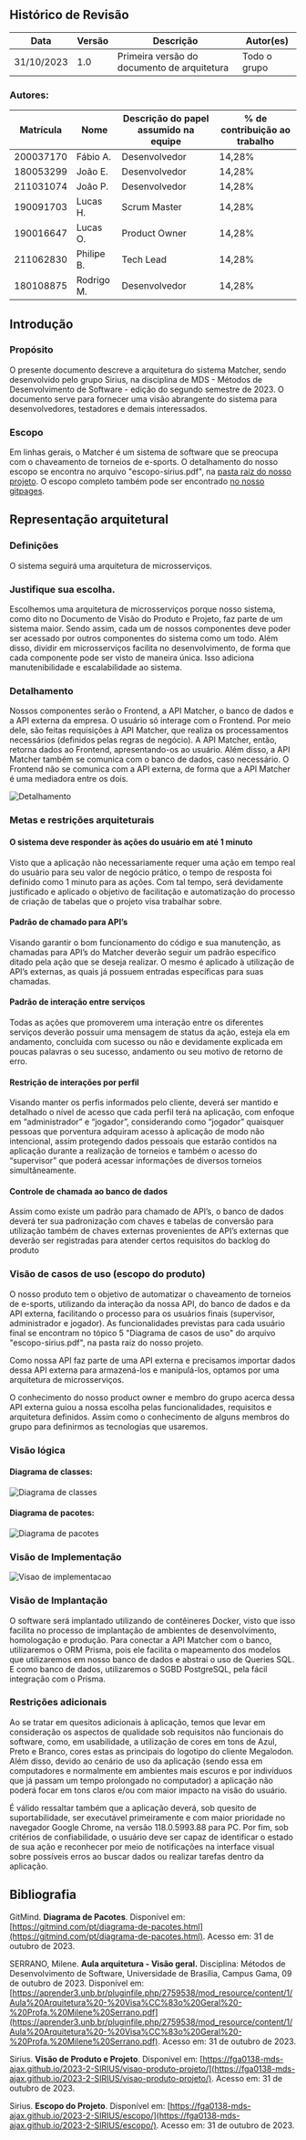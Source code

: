 ## Histórico de Revisão

| Data       | Versão | Descrição                                   | Autor(es)    |
| ---------- | ------ | ------------------------------------------- | ------------ |
| 31/10/2023 | 1.0    | Primeira versão do documento de arquitetura | Todo o grupo |



### Autores: 

| Matrícula | Nome       | Descrição do papel assumido na equipe | % de contribuição ao trabalho |
| --------- | ---------- | ------------------------------------- | ----------------------------- |
| 200037170 | Fábio A.   | Desenvolvedor                         | 14,28%                        |
| 180053299 | João E.    | Desenvolvedor                         | 14,28%                        |
| 211031074 | João P.    | Desenvolvedor                         | 14,28%                        |
| 190091703 | Lucas H.   | Scrum Master                          | 14,28%                        |
| 190016647 | Lucas O.   | Product Owner                         | 14,28%                        |
| 211062830 | Philipe B. | Tech Lead                             | 14,28%                        |
| 180108875 | Rodrigo M. | Desenvolvedor                         | 14,28%                        |



## Introdução

### Propósito

O presente documento descreve a arquitetura do sistema Matcher, sendo desenvolvido pelo grupo Sirius, na disciplina de MDS - Métodos de Desenvolvimento de Software - edição do segundo semestre de 2023. O documento serve para fornecer uma visão abrangente do sistema para desenvolvedores, testadores e demais interessados.

### Escopo

Em linhas gerais, o Matcher é um sistema de software que se preocupa com o chaveamento de torneios de e-sports. O detalhamento do nosso escopo se encontra no arquivo "escopo-sirius.pdf", na [pasta raíz do nosso projeto](https://github.com/FGA0138-MDS-Ajax/2023-2-SIRIUS). O escopo completo também pode ser encontrado [no nosso gitpages](https://fga0138-mds-ajax.github.io/2023-2-SIRIUS/escopo/).

## Representação arquitetural

### Definições

O sistema seguirá uma arquitetura de microsserviços.

### Justifique sua escolha.

Escolhemos uma arquitetura de microsserviços porque nosso sistema, como dito no Documento de Visão do Produto e Projeto, faz parte de um sistema maior. Sendo assim, cada um de nossos componentes deve poder ser acessado por outros componentes do sistema como um todo.
Além disso, dividir em microsserviços facilita no desenvolvimento, de forma que cada componente pode ser visto de maneira única. Isso adiciona manutenibilidade e escalabilidade ao sistema.

### Detalhamento

Nossos componentes serão o Frontend, a API Matcher, o banco de dados e a API externa da empresa. O usuário só interage com o Frontend. Por meio dele, são feitas requisições à API Matcher, que realiza os processamentos necessários (definidos pelas regras de negócio). A API Matcher, então, retorna dados ao Frontend, apresentando-os ao usuário. Além disso, a API Matcher também se comunica com o banco de dados, caso necessário. O Frontend não se comunica com a API externa, de forma que a API Matcher é uma mediadora entre os dois.

![Detalhamento](detalhamento.jpeg)

### Metas e restrições arquiteturais

#### O sistema deve responder às ações do usuário em até 1 minuto
Visto que a aplicação não necessariamente requer uma ação em tempo real do usuário para seu valor de negócio prático, o tempo de resposta foi definido como 1 minuto para as ações. Com tal tempo, será devidamente justificado e aplicado o objetivo de facilitação e automatização do processo de criação de tabelas que o projeto visa trabalhar sobre.

#### Padrão de chamado para API’s

Visando garantir o bom funcionamento do código e sua manutenção, as chamadas para API’s do Matcher deverão seguir um padrão específico ditado pela ação que se deseja realizar. O mesmo é aplicado à utilização de API’s externas, as quais já possuem entradas específicas para suas chamadas.

#### Padrão de interação entre serviços

Todas as ações que promoverem uma interação entre os diferentes serviços deverão possuir uma mensagem de status da ação, esteja ela em andamento, concluída com sucesso ou não e devidamente explicada em poucas palavras o seu sucesso, andamento ou seu motivo de retorno de erro.
#### Restrição de interações por perfil

Visando manter os perfis informados pelo cliente, deverá ser mantido e detalhado o nível de acesso que cada perfil terá na aplicação, com enfoque em “administrador” e “jogador”, considerando como “jogador” quaisquer pessoas que porventura adquiram acesso à aplicação de modo não intencional, assim protegendo dados pessoais que estarão contidos na aplicação durante a realização de torneios e também o acesso do “supervisor” que poderá acessar informações de diversos torneios simultâneamente.
#### Controle de chamada ao banco de dados

Assim como existe um padrão para chamado de API’s, o banco de dados deverá ter sua padronização com chaves e tabelas de conversão para utilização também de chaves externas provenientes de API’s externas que deverão ser registradas para atender certos requisitos do backlog do produto

### Visão de casos de uso (escopo do produto)

O nosso produto tem o objetivo de automatizar o chaveamento de torneios de e-sports, utilizando da interação da nossa API, do banco de dados e da API externa, facilitando o processo para os usuários finais (supervisor, administrador e jogador). As funcionalidades previstas para cada usuário final se encontram no tópico 5 "Diagrama de casos de uso" do arquivo "escopo-sirius.pdf", na pasta raiz do nosso projeto.

Como nossa API faz parte de uma API externa e precisamos importar dados dessa API externa para armazená-los e manipulá-los, optamos por uma arquitetura de microsserviços.

O conhecimento do nosso product owner e membro do grupo acerca dessa API externa guiou a nossa escolha pelas funcionalidades, requisitos e arquitetura definidos. Assim como o conhecimento de alguns membros do grupo para definirmos as tecnologias que usaremos.

### Visão lógica

#### Diagrama de classes: 

![Diagrama de classes](diagrama-classes.jpeg)

#### Diagrama de pacotes:

![Diagrama de pacotes](diagrama-pacotes.jpeg)

### Visão de Implementação



![Visao de implementacao](visao-implementacao.jpeg)





### Visão de Implantação

O software será implantado utilizando de contêineres Docker, visto que isso facilita no processo de implantação de ambientes de desenvolvimento, homologação e produção. Para conectar a API Matcher com o banco, utilizaremos o ORM Prisma, pois ele facilita o mapeamento dos modelos que utilizaremos em nosso banco de dados e abstrai o uso de Queries SQL. E como banco de dados, utilizaremos o SGBD PostgreSQL, pela fácil integração com o Prisma.



### Restrições adicionais

Ao se tratar em quesitos adicionais à aplicação, temos que levar em consideração os aspectos de qualidade sob requisitos não funcionais do software, como, em usabilidade, a utilização de cores em tons de Azul, Preto e Branco, cores estas as principais do logotipo do cliente Megalodon. Além disso, devido ao cenário de uso da aplicação (sendo essa em computadores e normalmente em ambientes mais escuros e por indivíduos que já passam um tempo prolongado no computador) a aplicação não poderá focar em tons claros e/ou com maior impacto na visão do usuário.

É válido ressaltar também que a aplicação deverá, sob quesito de suportabilidade, ser executável primeiramente e com maior prioridade no navegador Google Chrome, na versão 118.0.5993.88 para PC. Por fim, sob critérios de confiabilidade, o usuário deve ser capaz de identificar o estado de sua ação e reconhecer por meio de notificações na interface visual sobre possíveis erros ao buscar dados ou realizar tarefas dentro da aplicação.



## Bibliografia

GitMind. **Diagrama de Pacotes**. Disponível em: [https://gitmind.com/pt/diagrama-de-pacotes.html](https://gitmind.com/pt/diagrama-de-pacotes.html). Acesso em: 31 de outubro de 2023.

SERRANO, Milene. **Aula arquitetura - Visão geral.** Disciplina: Métodos de Desenvolvimento de Software, Universidade de Brasília, Campus Gama, 09 de outubro de 2023. Disponível em: [https://aprender3.unb.br/pluginfile.php/2759538/mod_resource/content/1/Aula%20Arquitetura%20-%20Visa%CC%83o%20Geral%20-%20Profa.%20Milene%20Serrano.pdf](https://aprender3.unb.br/pluginfile.php/2759538/mod_resource/content/1/Aula%20Arquitetura%20-%20Visa%CC%83o%20Geral%20-%20Profa.%20Milene%20Serrano.pdf). Acesso em: 31 de outubro de 2023.

Sirius. **Visão de Produto e Projeto**. Disponível em: [https://fga0138-mds-ajax.github.io/2023-2-SIRIUS/visao-produto-projeto/](https://fga0138-mds-ajax.github.io/2023-2-SIRIUS/visao-produto-projeto/). Acesso em: 31 de outubro de 2023.



Sirius. **Escopo do Projeto**. Disponível em: [https://fga0138-mds-ajax.github.io/2023-2-SIRIUS/escopo/](https://fga0138-mds-ajax.github.io/2023-2-SIRIUS/escopo/). Acesso em: 31 de outubro de 2023.
